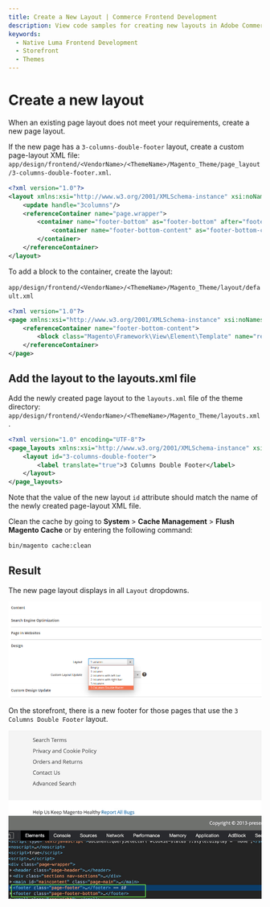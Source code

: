 ```yaml
---
title: Create a New Layout | Commerce Frontend Development
description: View code samples for creating new layouts in Adobe Commerce and Magento Open Source themes.
keywords:
  - Native Luma Frontend Development
  - Storefront
  - Themes
---
```


# Create a new layout

When an existing page layout does not meet your requirements, create a new page layout.

If the new page has a `3-columns-double-footer` layout, create a custom page-layout XML file: `app/design/frontend/<VendorName>/<ThemeName>/Magento_Theme/page_layout/3-columns-double-footer.xml`.

```xml
<?xml version="1.0"?>
<layout xmlns:xsi="http://www.w3.org/2001/XMLSchema-instance" xsi:noNamespaceSchemaLocation="urn:magento:framework:View/Layout/etc/page_layout.xsd">
    <update handle="3columns"/>
    <referenceContainer name="page.wrapper">
        <container name="footer-bottom" as="footer-bottom" after="footer" label="Footer Bottom" htmlTag="footer" htmlClass="page-footer-bottom">
            <container name="footer-bottom-content" as="footer-bottom-content" htmlTag="div" htmlClass="footer content" />
        </container>
    </referenceContainer>
</layout>
```

To add a block to the container, create the layout:

`app/design/frontend/<VendorName>/<ThemeName>/Magento_Theme/layout/default.xml`

```xml
<?xml version="1.0"?>
<page xmlns:xsi="http://www.w3.org/2001/XMLSchema-instance" xsi:noNamespaceSchemaLocation="urn:magento:framework:View/Layout/etc/page_configuration.xsd">
    <referenceContainer name="footer-bottom-content">
        <block class="Magento\Framework\View\Element\Template" name="report.bugs.bottom" template="Magento_Theme::html/bugreport.phtml"/>
    </referenceContainer>
</page>
```

## Add the layout to the layouts.xml file

Add the newly created page layout to the `layouts.xml` file of the theme directory: `app/design/frontend/<VendorName>/<ThemeName>/Magento_Theme/layouts.xml`.

```xml
<?xml version="1.0" encoding="UTF-8"?>
<page_layouts xmlns:xsi="http://www.w3.org/2001/XMLSchema-instance" xsi:noNamespaceSchemaLocation="urn:magento:framework:View/PageLayout/etc/layouts.xsd">
    <layout id="3-columns-double-footer">
        <label translate="true">3 Columns Double Footer</label>
    </layout>
</page_layouts>
```

<InlineAlert variant="info" slots="text"/>

Note that the value of the new layout `id` attribute should match the name of the newly created page-layout XML file.

Clean the cache by going to **System** > **Cache Management** > **Flush Magento Cache** or by entering the following command:

```bash
bin/magento cache:clean
```

## Result

The new page layout displays in all `Layout` dropdowns.

![Custom page layout](../../_images/frontend/custom_layout_admin_backend.png)

On the storefront, there is a new footer for those pages that use the `3 Columns Double Footer` layout.

![Storefront two footers layout](../../_images/frontend/custom_layout_footer_bottom.png)
